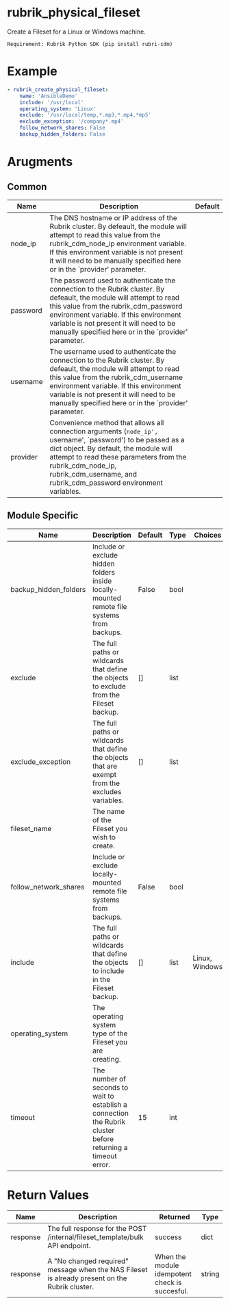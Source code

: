 # rubrik_physical_fileset    

Create a Fileset for a Linux or Windows machine.

`Requirement: Rubrik Python SDK (pip install rubri-cdm)`

# Example

```yaml
- rubrik_create_physical_fileset:
    name: 'AnsibleDemo'
    include: '/usr/local'
    operating_system: 'Linux'
    exclude: '/usr/local/temp,*.mp3,*.mp4,*mp5'
    exclude_exception: '/company*.mp4'
    follow_network_shares: False
    backup_hidden_folders: False
```

# Arugments

## Common

| Name     | Description                                                                                                                                                                                                                                                                                               | Default |
|----------|-----------------------------------------------------------------------------------------------------------------------------------------------------------------------------------------------------------------------------------------------------------------------------------------------------------|---------|
| node_ip  | The DNS hostname or IP address of the Rubrik cluster. By defeault, the module will attempt to read this value from the rubrik_cdm_node_ip environment variable. If this environment variable is not present it will need to be manually specified here or in the `provider' parameter.                    |         |
| password | The password used to authenticate the connection to the Rubrik cluster. By defeault, the module will attempt to read this value from the rubrik_cdm_password environment variable. If this environment variable is not present it will need to be manually specified here or in the `provider' parameter. |         |
| username | The username used to authenticate the connection to the Rubrik cluster. By defeault, the module will attempt to read this value from the rubrik_cdm_username environment variable. If this environment variable is not present it will need to be manually specified here or in the `provider' parameter. |         |
| provider | Convenience method that allows all connection arguments (`node_ip', `username', `password') to be passed as a dict object. By default, the module will attempt to read these parameters from the rubrik_cdm_node_ip, rubrik_cdm_username, and rubrik_cdm_password environment variables.                  |         |


## Module Specific

| Name                  | Description                                                                                                  | Default | Type | Choices        | Mandatory | Aliases |
|-----------------------|--------------------------------------------------------------------------------------------------------------|---------|------|----------------|-----------|---------|
| backup_hidden_folders | Include or exclude hidden folders inside locally-mounted remote file systems from backups.                   | False   | bool |                |           |         |
| exclude               | The full paths or wildcards that define the objects to exclude from the Fileset backup.                      | []      | list |                |           |         |
| exclude_exception     | The full paths or wildcards that define the objects that are exempt from the excludes variables.             | []      | list |                |           |         |
| fileset_name          | The name of the Fileset you wish to create.                                                                  |         |      |                | True      | name    |
| follow_network_shares | Include or exclude locally-mounted remote file systems from backups.                                         | False   | bool |                |           |         |
| include               | The full paths or wildcards that define the objects to include in the Fileset backup.                        | []      | list | Linux, Windows | True      |         |
| operating_system      | The operating system type of the Fileset you are creating.                                                   |         |      |                |           |         |
| timeout               | The number of seconds to wait to establish a connection the Rubrik cluster before returning a timeout error. | 15      | int  |                |           |         |

# Return Values

| Name     | Description                                                                                    | Returned                                       | Type   |
|----------|------------------------------------------------------------------------------------------------|------------------------------------------------|--------|
| response | The full response for the POST /internal/fileset_template/bulk API endpoint.                   | success                                        | dict   |
| response | A "No changed required" message when the NAS Fileset is already present on the Rubrik cluster. | When the module idempotent check is succesful. | string |
